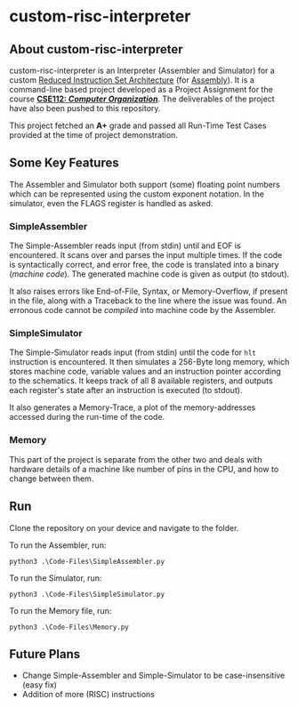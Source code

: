 # custom-risc-interpreter

## About custom-risc-interpreter

custom-risc-interpreter is an Interpreter (Assembler and Simulator) for a custom [Reduced Instruction Set Architecture](https://en.wikipedia.org/wiki/Reduced_instruction_set_computer) (for [Assembly](https://en.wikipedia.org/wiki/Assembly_language)). It is a command-line based project developed as a Project Assignment for the course [<b>CSE112: *Computer Organization*</b>](http://techtree.iiitd.edu.in/viewDescription/filename?=CSE112). The deliverables of the project have also been pushed to this repository. 

This project fetched an <b>A+</b> grade and passed all Run-Time Test Cases provided at the time of project demonstration.

## Some Key Features

The Assembler and Simulator both support (some) floating point numbers which can be represented using the custom exponent notation. In the simulator, even the FLAGS register is handled as asked.

### SimpleAssembler

The Simple-Assembler reads input (from stdin) until and EOF is encountered. It scans over and parses the input multiple times. If the code is syntactically correct, and error free, the code is translated into a binary (*machine code*). The generated machine code is given as output (to stdout).

It also raises errors like End-of-File, Syntax, or Memory-Overflow, if present in the file, along with a Traceback to the line where the issue was found. An erronous code cannot be *compiled* into machine code by the Assembler.

### SimpleSimulator

The Simple-Simulator reads input (from stdin) until the code for `hlt` instruction is encountered. It then simulates a 256-Byte long memory, which stores machine code, variable values and an instruction pointer according to the schematics. It keeps track of all 8 available registers, and outputs each register's state after an instruction is executed (to stdout). 

It also generates a Memory-Trace, a plot of the memory-addresses accessed during the run-time of the code.

### Memory

This part of the project is separate from the other two and deals with hardware details of a machine like number of pins in the CPU, and how to change between them.

## Run

Clone the repository on your device and navigate to the folder.

To run the Assembler, run:
```
python3 .\Code-Files\SimpleAssembler.py
```

To run the Simulator, run:
```
python3 .\Code-Files\SimpleSimulator.py
```

To run the Memory file, run:
```
python3 .\Code-Files\Memory.py
```

## Future Plans

- Change Simple-Assembler and Simple-Simulator to be case-insensitive (easy fix)
- Addition of more (RISC) instructions
